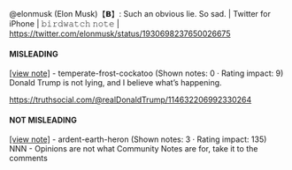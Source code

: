 @elonmusk (Elon Musk)【𝗕】: Such an obvious lie. So sad. | Twitter for iPhone | 𝚋𝚒𝚛𝚍𝚠𝚊𝚝𝚌𝚑 𝚗𝚘𝚝𝚎 | https://twitter.com/elonmusk/status/1930698237650026675

#### MISLEADING

[[view note]](https://x.com/i/birdwatch/n/1930700172310221227) - temperate-frost-cockatoo (Shown notes: 0 · Rating impact: 9)\
Donald Trump is not lying, and I believe what’s happening. 

https://truthsocial.com/@realDonaldTrump/114632206992330264

#### NOT MISLEADING

[[view note]](https://x.com/i/birdwatch/n/1930702441655468300) - ardent-earth-heron (Shown notes: 3 · Rating impact: 135)\
NNN - Opinions are not what Community Notes are for, take it to the comments
